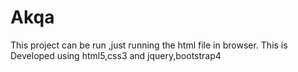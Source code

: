 # Akqa
This project can be run ,just running the html file in browser.
This is Developed using html5,css3 and jquery,bootstrap4
